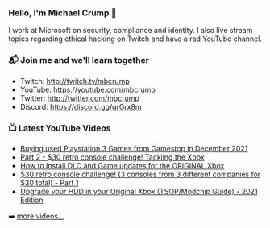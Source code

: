 ### Hello, I'm Michael Crump 👋

I work at Microsoft on security, compliance and identity. I also live stream topics regarding ethical hacking on Twitch and have a rad YouTube channel. 

### 📬 Join me and we'll learn together

- Twitch: http://twitch.tv/mbcrump
- YouTube: https://youtube.com/mbcrump
- Twitter: http://twitter.com/mbcrump
- Discord: https://discord.gg/qrGrx8m

### 📺 Latest YouTube Videos

<!-- YOUTUBE:START -->
- [Buying used Playstation 3 Games from Gamestop in December 2021](https://www.youtube.com/watch?v=PlEUM2NV4DQ)
- [Part 2 - $30 retro console challenge! Tackling the Xbox](https://www.youtube.com/watch?v=4VGWguRfKnQ)
- [How to Install DLC and Game updates for the ORIGINAL Xbox](https://www.youtube.com/watch?v=RNqA4UOodik)
- [$30 retro console challenge! &lpar;3 consoles from 3 different companies for $30 total&rpar; - Part 1](https://www.youtube.com/watch?v=CM39LrQmA2Y)
- [Upgrade your HDD in your Original Xbox &lpar;TSOP/Modchip Guide&rpar; - 2021 Edition](https://www.youtube.com/watch?v=lHvo6Q4MasY)
<!-- YOUTUBE:END -->

➡️ [more videos...](https://youtube.com/mbcrump)

